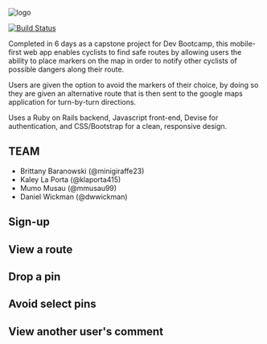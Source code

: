 ![logo](http://res.cloudinary.com/lx9gdutds/image/upload/v1497274076/Bspoke_logo_lhifvl.png)

[![Build Status](https://travis-ci.org/chi-bumblebees-2017/gnomad.svg?branch=master)](https://travis-ci.org/chi-bumblebees-2017/gnomad)

Completed in 6 days as a capstone project for Dev Bootcamp, this mobile-first web app enables cyclists to find safe routes by allowing users the ability to place markers on the map in order to notify other cyclists of possible dangers along their route.

Users are given the option to avoid the markers of their choice, by doing so they are given an alternative route that is then sent to the google maps application for turn-by-turn directions.

Uses a Ruby on Rails backend, Javascript front-end, Devise for authentication, and CSS/Bootstrap for a clean, responsive design.

## TEAM
* Brittany Baranowski (@minigiraffe23)
* Kaley La Porta (@klaporta415)
* Mumo Musau (@mmusau99)
* Daniel Wickman (@dwwickman)

## Sign-up


## View a route


## Drop a pin


## Avoid select pins


## View another user's comment

